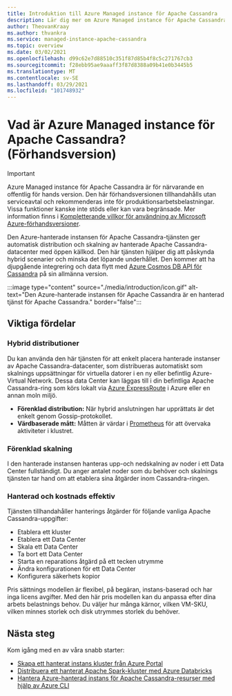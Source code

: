 ```yaml
---
title: Introduktion till Azure Managed instance för Apache Cassandra
description: Lär dig mer om Azure Managed instance för Apache Cassandra. Den här tjänsten hanterar distributionen och skalningen av interna instanser med öppen källkod av Apache Cassandra i Azure.
author: TheovanKraay
ms.author: thvankra
ms.service: managed-instance-apache-cassandra
ms.topic: overview
ms.date: 03/02/2021
ms.openlocfilehash: d99c62e7d88510c351f87d85b4f8c5c271767cb3
ms.sourcegitcommit: f28ebb95ae9aaaff3f87d8388a09b41e0b3445b5
ms.translationtype: MT
ms.contentlocale: sv-SE
ms.lasthandoff: 03/29/2021
ms.locfileid: "101748932"
---
```

# <a name="what-is-azure-managed-instance-for-apache-cassandra-preview"></a>Vad är Azure Managed instance för Apache Cassandra? (Förhandsversion)

> [!IMPORTANT]
> Azure Managed instance för Apache Cassandra är för närvarande en offentlig för hands version.
> Den här förhandsversionen tillhandahålls utan serviceavtal och rekommenderas inte för produktionsarbetsbelastningar. Vissa funktioner kanske inte stöds eller kan vara begränsade.
> Mer information finns i [Kompletterande villkor för användning av Microsoft Azure-förhandsversioner](https://azure.microsoft.com/support/legal/preview-supplemental-terms/).

Den Azure-hanterade instansen för Apache Cassandra-tjänsten ger automatisk distribution och skalning av hanterade Apache Cassandra-datacenter med öppen källkod. Den här tjänsten hjälper dig att påskynda hybrid scenarier och minska det löpande underhållet. Den kommer att ha djupgående integrering och data flytt med [Azure Cosmos DB API för Cassandra](../cosmos-db/cassandra-introduction.md) på sin allmänna version.

:::image type="content" source="./media/introduction/icon.gif" alt-text="Den Azure-hanterade instansen för Apache Cassandra är en hanterad tjänst för Apache Cassandra." border="false":::

## <a name="key-benefits"></a>Viktiga fördelar

### <a name="hybrid-deployments"></a>Hybrid distributioner

Du kan använda den här tjänsten för att enkelt placera hanterade instanser av Apache Cassandra-datacenter, som distribueras automatiskt som skalnings uppsättningar för virtuella datorer i en ny eller befintlig Azure-Virtual Network. Dessa data Center kan läggas till i din befintliga Apache Cassandra-ring som körs lokalt via [Azure ExpressRoute](/azure/architecture/reference-architectures/hybrid-networking/expressroute) i Azure eller en annan moln miljö.

- **Förenklad distribution:** När hybrid anslutningen har upprättats är det enkelt genom Gossip-protokollet.
- **Värdbaserade mått:** Måtten är värdar i [Prometheus](https://prometheus.io/docs/introduction/overview/) för att övervaka aktiviteter i klustret.

### <a name="simplified-scaling"></a>Förenklad skalning

I den hanterade instansen hanteras upp-och nedskalning av noder i ett Data Center fullständigt. Du anger antalet noder som du behöver och skalnings tjänsten tar hand om att etablera sina åtgärder inom Cassandra-ringen.

### <a name="managed-and-cost-effective"></a>Hanterad och kostnads effektiv

Tjänsten tillhandahåller hanterings åtgärder för följande vanliga Apache Cassandra-uppgifter:

- Etablera ett kluster
- Etablera ett Data Center
- Skala ett Data Center
- Ta bort ett Data Center
- Starta en reparations åtgärd på ett tecken utrymme
- Ändra konfigurationen för ett Data Center
- Konfigurera säkerhets kopior

Pris sättnings modellen är flexibel, på begäran, instans-baserad och har inga licens avgifter. Med den här pris modellen kan du anpassa efter dina arbets belastnings behov. Du väljer hur många kärnor, vilken VM-SKU, vilken minnes storlek och disk utrymmes storlek du behöver.

## <a name="next-steps"></a>Nästa steg

Kom igång med en av våra snabb starter:

* [Skapa ett hanterat instans kluster från Azure Portal](create-cluster-portal.md)
* [Distribuera ett hanterat Apache Spark-kluster med Azure Databricks](deploy-cluster-databricks.md)
* [Hantera Azure-hanterad instans för Apache Cassandra-resurser med hjälp av Azure CLI](manage-resources-cli.md)
